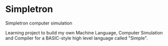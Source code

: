 # Simpletron

Simpletron computer simulation

Learning project to build my own Machine Language, Computer Simulation and Compiler for a BASIC-style high level language called "Simple".
